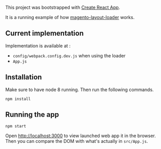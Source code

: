 This project was bootstrapped with [Create React App](https://github.com/facebookincubator/create-react-app).

It is a running example of how [magento-layout-loader](https://github.com/magento-research/pwa-buildpack/blob/a5517415d6a571aa92bde32ead3f232f7186e833/docs/magento-layout-loader.md) works.

## Current implementation

Implementation is available at :

* `config/webpack.config.dev.js` when using the loader
* `App.js`

## Installation

Make sure to have node 8 running. Then run the following commands.

```
npm install
```

## Running the app

```
npm start
```

Open [http://localhost:3000](http://localhost:3000) to view launched web app it in the browser. Then you can compare the DOM with what's actually in `src/App.js`.
